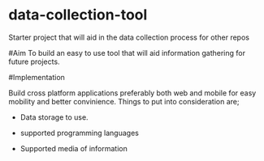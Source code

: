 # data-collection-tool
Starter project that will aid in the data collection process for other repos

#Aim
To build an easy to use tool that will aid information gathering for future projects. 

#Implementation 

Build cross platform applications preferably both web and mobile for easy mobility and better convinience. Things to put into consideration are;

* Data storage to use.

* supported programming languages

* Supported media of information
